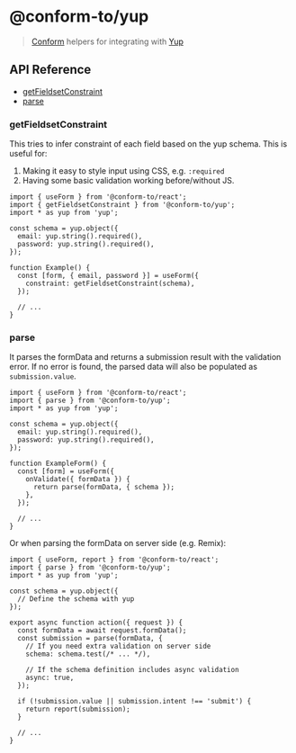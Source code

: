 # @conform-to/yup

> [Conform](https://github.com/edmundhung/conform) helpers for integrating with [Yup](https://github.com/jquense/yup)

<!-- aside -->

## API Reference

- [getFieldsetConstraint](#getfieldsetconstraint)
- [parse](#parse)

<!-- /aside -->

### getFieldsetConstraint

This tries to infer constraint of each field based on the yup schema. This is useful for:

1. Making it easy to style input using CSS, e.g. `:required`
2. Having some basic validation working before/without JS.

```tsx
import { useForm } from '@conform-to/react';
import { getFieldsetConstraint } from '@conform-to/yup';
import * as yup from 'yup';

const schema = yup.object({
  email: yup.string().required(),
  password: yup.string().required(),
});

function Example() {
  const [form, { email, password }] = useForm({
    constraint: getFieldsetConstraint(schema),
  });

  // ...
}
```

### parse

It parses the formData and returns a submission result with the validation error. If no error is found, the parsed data will also be populated as `submission.value`.

```tsx
import { useForm } from '@conform-to/react';
import { parse } from '@conform-to/yup';
import * as yup from 'yup';

const schema = yup.object({
  email: yup.string().required(),
  password: yup.string().required(),
});

function ExampleForm() {
  const [form] = useForm({
    onValidate({ formData }) {
      return parse(formData, { schema });
    },
  });

  // ...
}
```

Or when parsing the formData on server side (e.g. Remix):

```tsx
import { useForm, report } from '@conform-to/react';
import { parse } from '@conform-to/yup';
import * as yup from 'yup';

const schema = yup.object({
  // Define the schema with yup
});

export async function action({ request }) {
  const formData = await request.formData();
  const submission = parse(formData, {
    // If you need extra validation on server side
    schema: schema.test(/* ... */),

    // If the schema definition includes async validation
    async: true,
  });

  if (!submission.value || submission.intent !== 'submit') {
    return report(submission);
  }

  // ...
}
```
